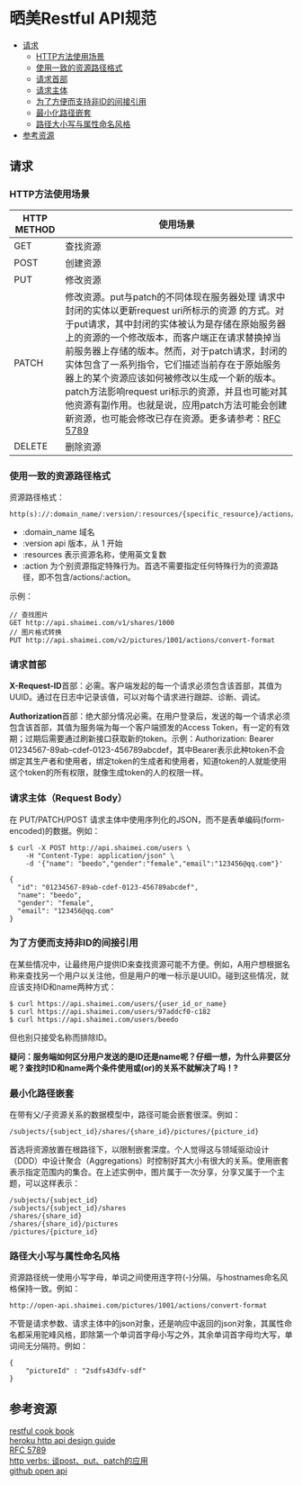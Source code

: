 # 晒美Restful API规范

* [请求](#requests)
  * [HTTP方法使用场景](#http-method-using-scene)
  * [使用一致的资源路径格式](#consistent-resource-path-formats)
  * [请求首部](#request-header)
  * [请求主体](#request-body)
  * [为了方便而支持非ID的间接引用](#support-non-id-dereferencing)
  * [最小化路径嵌套](#minimize-path-nesting)
  * [路径大小写与属性命名风格](#path-letter-case-and-attr-naming-style)
* [参考资源](#referenced-resources)


## <a id="requests">请求</a>

### <a id="http-method-using-scene">HTTP方法使用场景</a>

| HTTP METHOD | 使用场景 |
|-------------|---------|
| GET | 查找资源 |
| POST | 创建资源 |
| PUT | 修改资源 |
| PATCH | 修改资源。put与patch的不同体现在服务器处理 请求中封闭的实体以更新request uri所标示的资源 的方式。对于put请求，其中封闭的实体被认为是存储在原始服务器上的资源的一个修改版本，而客户端正在请求替换掉当前服务器上存储的版本。然而，对于patch请求，封闭的实体包含了一系列指令，它们描述当前存在于原始服务器上的某个资源应该如何被修改以生成一个新的版本。patch方法影响request uri标示的资源，并且也可能对其他资源有副作用。也就是说，应用patch方法可能会创建新资源，也可能会修改已存在资源。更多请参考：[RFC 5789](#RFC-5789) |
| DELETE | 删除资源 |

### <a id="consistent-resource-path-formats">使用一致的资源路径格式</a>

资源路径格式：

```
http(s)://:domain_name/:version/:resources/{specific_resource}/actions/:action
```
* :domain_name 域名
* :version api 版本，从 1 开始
* :resources 表示资源名称，使用英文复数
* :action 为个别资源指定特殊行为。首选不需要指定任何特殊行为的资源路径，即不包含/actions/:action。

示例：

```
// 查找图片
GET http://api.shaimei.com/v1/shares/1000
// 图片格式转换
PUT http://api.shaimei.com/v2/pictures/1001/actions/convert-format

```

### <a id="request-header">请求首部</a>

**X-Request-ID**首部：必需。客户端发起的每一个请求必须包含该首部，其值为UUID。通过在日志中记录该值，可以对每个请求进行跟踪、诊断、调试。


**Authorization**首部：绝大部分情况必需。在用户登录后，发送的每一个请求必须包含该首部，其值为服务端为每一个客户端颁发的Access Token，有一定的有效期；过期后需要通过刷新接口获取新的token。示例：Authorization: Bearer 01234567-89ab-cdef-0123-456789abcdef，其中Bearer表示此种token不会绑定其生产者和使用者，绑定token的生成者和使用者，知道token的人就能使用这个token的所有权限，就像生成token的人的权限一样。

### <a id="request-body">请求主体（Request Body）</a>

在 PUT/PATCH/POST 请求主体中使用序列化的JSON，而不是表单编码(form-encoded)的数据。例如：

```
$ curl -X POST http://api.shaimei.com/users \
    -H "Content-Type: application/json" \
    -d '{"name": "beedo","gender":"female","email":"123456@qq.com"}'

{
  "id": "01234567-89ab-cdef-0123-456789abcdef",
  "name": "beedo",
  "gender": "female",
  "email": "123456@qq.com"
}
```

### <a id="support-non-id-dereferencing">为了方便而支持非ID的间接引用</a>

在某些情况中，让最终用户提供ID来查找资源可能不方便。例如，A用户想根据名称来查找另一个用户以关注他，但是用户的唯一标示是UUID。碰到这些情况，就应该支持ID和name两种方式：

```
$ curl https://api.shaimei.com/users/{user_id_or_name}
$ curl https://api.shaimei.com/users/97addcf0-c182
$ curl https://api.shaimei.com/users/beedo
```
但也别只接受名称而排除ID。

**疑问：服务端如何区分用户发送的是ID还是name呢？仔细一想，为什么非要区分呢？查找时ID和name两个条件使用或(or)的关系不就解决了吗！?**

### <a id="minimize-path-nesting">最小化路径嵌套</a>

在带有父/子资源关系的数据模型中，路径可能会嵌套很深。例如：

```
/subjects/{subject_id}/shares/{share_id}/pictures/{picture_id}
```

首选将资源放置在根路径下，以限制嵌套深度。个人觉得这与领域驱动设计（DDD）中设计聚合（Aggregations）时控制好其大小有很大的关系。使用嵌套表示指定范围内的集合。在上述实例中，图片属于一次分享，分享又属于一个主题，可以这样表示：

```
/subjects/{subject_id}
/subjects/{subject_id}/shares
/shares/{share_id}
/shares/{share_id}/pictures
/pictures/{picture_id}
```

### <a id="path-letter-case-and-attr-naming-style">路径大小写与属性命名风格</a>

资源路径统一使用小写字母，单词之间使用连字符(-)分隔，与hostnames命名风格保持一致。例如：

```
http://open-api.shaimei.com/pictures/1001/actions/convert-format
```

不管是请求参数、请求主体中的json对象，还是响应中返回的json对象，其属性命名都采用驼峰风格，即除第一个单词首字母小写之外，其余单词首字母均大写，单词间无分隔符。例如：

```
{
	"pictureId" : "2sdfs43dfv-sdf"
}
```
## <a id="referenced-resources">参考资源</a>

<a href="http://restcookbook.com/HTTP%20Methods/put-vs-post/">restful cook book</a><br/>
<a href="https://github.com/interagent/http-api-design">heroku http api design guide</a><br/>
<a id="RFC-5789" href="http://tools.ietf.org/html/rfc5789">RFC 5789</a><br/>
<a href="https://ihower.tw/blog/archives/6483">http verbs: 谈post、put、patch的应用</a><br/>
<a href="https://developer.github.com/v3/">github open api</a>
